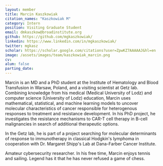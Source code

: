 ```yaml
---
layout: member
title: Marcin Kaszkowiak
citation_names: "Kaszkowiak M"
category: Intern
position: Visiting Graduate Student
email: dmkaszkow@broadinstitute.org
github: https://github.com/mgkaszkowiak/
linkedin: https://www.linkedin.com/in/mgkaszkowiak/
twitter: mgkasz
scholar: https://scholar.google.com/citations?user=ZpwKZ7AAAAAJ&hl=en
image: /assets/images/team/kaszkowiak_marcin.png
cv:
alum: false
parting_date: 
---
```


Marcin is an MD and a PhD student at the Institute of Hematology and Blood Transfusion in Warsaw, Poland, and a visiting scientist at Getz lab. Combining knowledge from his medical (Medical University of Lodz) and computer science (University of Lodz) education, Marcin uses mathematical, statistical, and machine learning models to uncover molecular characteristics of cancer responsible for heterogenous responses to treatment and resistance development. In his PhD project, he investigates the resistance mechanisms to CAR-T cell therapy in B-cell malignancies in search of additional therapeutic options.

In the Getz lab, he is part of a project searching for molecular determinants of response to immunotherapy in classical Hodgkin's lymphoma in cooperation with Dr. Margaret Shipp's Lab at Dana-Farber Cancer Institute. 

Amateur cybersecurity researcher. In his free time, Marcin enjoys tennis and sailing. Legend has it that he has never refused a game of chess.
